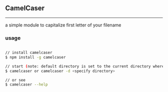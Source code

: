 ## CamelCaser
---
a simple module to capitalize first letter of your filename

### usage
```bash

// install camelcaser
$ npm install -g camelcaser

// start (note: default directory is set to the current directory where it was located)
$ camelcaser or camelcaser -d <specify directory>

// or see
$ camelcaser --help

```
